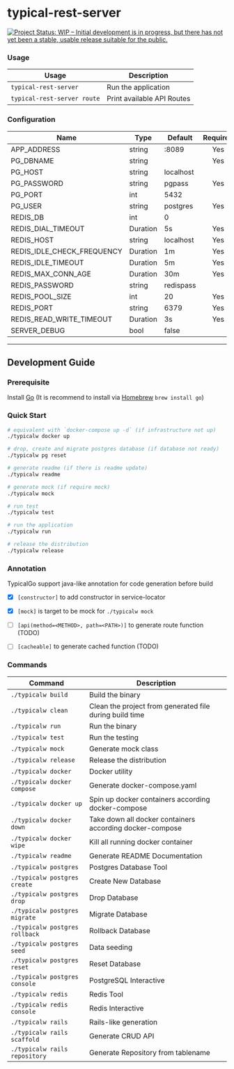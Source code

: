 

# typical-rest-server

[![Project Status: WIP – Initial development is in progress, but there has not yet been a stable, usable release suitable for the public.](https://www.repostatus.org/badges/latest/wip.svg)](https://www.repostatus.org/#wip)




### Usage

| Usage | Description |
|---|---|
|`typical-rest-server`|Run the application|
|`typical-rest-server route`|Print available API Routes|


### Configuration

| Name | Type | Default | Required |
|---|---|---|:---:|
|APP_ADDRESS|string|:8089|Yes|
|PG_DBNAME|string||Yes|
|PG_HOST|string|localhost||
|PG_PASSWORD|string|pgpass|Yes|
|PG_PORT|int|5432||
|PG_USER|string|postgres|Yes|
|REDIS_DB|int|0||
|REDIS_DIAL_TIMEOUT|Duration|5s|Yes|
|REDIS_HOST|string|localhost|Yes|
|REDIS_IDLE_CHECK_FREQUENCY|Duration|1m|Yes|
|REDIS_IDLE_TIMEOUT|Duration|5m|Yes|
|REDIS_MAX_CONN_AGE|Duration|30m|Yes|
|REDIS_PASSWORD|string|redispass||
|REDIS_POOL_SIZE|int|20|Yes|
|REDIS_PORT|string|6379|Yes|
|REDIS_READ_WRITE_TIMEOUT|Duration|3s|Yes|
|SERVER_DEBUG|bool|false||

----

## Development Guide

### Prerequisite

Install [Go](https://golang.org/doc/install) (It is recommend to install via [Homebrew](https://brew.sh/) `brew install go`)

### Quick Start

```bash
# equivalent with `docker-compose up -d` (if infrastructure not up)
./typicalw docker up 

# drop, create and migrate postgres database (if database not ready)
./typicalw pg reset 

# generate readme (if there is readme update)
./typicalw readme 

# generate mock (if require mock)
./typicalw mock 

# run test 
./typicalw test

# run the application
./typicalw run 

# release the distribution
./typicalw release 
```

### Annotation

TypicalGo support java-like annotation for code generation before build
- [x] `[constructor]` to add constructor in service-locator 
- [x] `[mock]` is target to be mock for `./typicalw mock`
- [ ] `[api(method=<METHOD>, path=<PATH>)]` to generate route function (TODO)
- [ ] `[cacheable]` to generate cached function (TODO)


### Commands
| Command | Description |
|---|---|
|`./typicalw build`|Build the binary|
|`./typicalw clean`|Clean the project from generated file during build time|
|`./typicalw run`|Run the binary|
|`./typicalw test`|Run the testing|
|`./typicalw mock`|Generate mock class|
|`./typicalw release`|Release the distribution|
|`./typicalw docker`|Docker utility|
|`./typicalw docker compose`|Generate docker-compose.yaml|
|`./typicalw docker up`|Spin up docker containers according docker-compose|
|`./typicalw docker down`|Take down all docker containers according docker-compose|
|`./typicalw docker wipe`|Kill all running docker container|
|`./typicalw readme`|Generate README Documentation|
|`./typicalw postgres`|Postgres Database Tool|
|`./typicalw postgres create`|Create New Database|
|`./typicalw postgres drop`|Drop Database|
|`./typicalw postgres migrate`|Migrate Database|
|`./typicalw postgres rollback`|Rollback Database|
|`./typicalw postgres seed`|Data seeding|
|`./typicalw postgres reset`|Reset Database|
|`./typicalw postgres console`|PostgreSQL Interactive|
|`./typicalw redis`|Redis Tool|
|`./typicalw redis console`|Redis Interactive|
|`./typicalw rails`|Rails-like generation|
|`./typicalw rails scaffold`|Generate CRUD API|
|`./typicalw rails repository`|Generate Repository from tablename|

